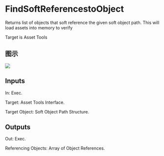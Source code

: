 # FindSoftReferencestoObject

Returns list of objects that soft reference the given soft object path. This will load assets into memory to verify

Target is Asset Tools

## 图示

![]($-20221218-18475851.png)

## Inputs

In: Exec.

Target: Asset Tools Interface.

Target Object: Soft Object Path Structure.  

## Outputs

Out: Exec.

Referencing Objects: Array of Object References.

